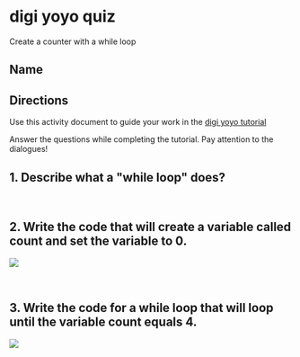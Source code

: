 # digi yoyo quiz

Create a counter with a while loop 

## Name

## Directions

Use this activity document to guide your work in the [digi yoyo tutorial](/microbit/lessons/digi-yoyo/activity)

Answer the questions while completing the tutorial. Pay attention to the dialogues!

## 1. Describe what a "while loop" does?

<br/>

## 2. Write the code that will create a variable called count and set the variable to 0.

![](/static/mb/lessons/counter-0.png)

<br/>

## 3. Write the code for a while loop that will loop until the variable count equals 4.

![](/static/mb/lessons/digi-yoyo-0.png)

<br/>

